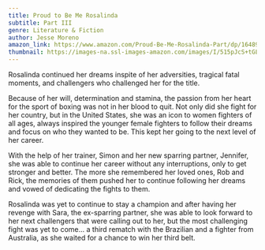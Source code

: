 ```yaml
---
title: Proud to Be Me Rosalinda
subtitle: Part III
genre: Literature & Fiction
author: Jesse Moreno
amazon_link: https://www.amazon.com/Proud-Be-Me-Rosalinda-Part/dp/1648956297/ref=tmm_pap_swatch_0?_encoding=UTF8&qid=1643091629&sr=8-1
thumbnail: https://images-na.ssl-images-amazon.com/images/I/515pJcS+tGL.jpg
---
```

Rosalinda continued her dreams inspite of her adversities, tragical fatal moments, and challengers who challenged her for the title.

Because of her will, determination and stamina, the passion from her heart for the sport of boxing was not in her blood to quit. Not only did she fight for her country, but in the United States, she was an icon to women fighters of all ages, always inspired the younger female fighters to follow their dreams and focus on who they wanted to be. This kept her going to the next level of her career.

With the help of her trainer, Simon and her new sparring partner, Jennifer, she was able to continue her career without any interruptions, only to get stronger and better. The more she remembered her loved ones, Rob and Rick, the memories of them pushed her to continue following her dreams and vowed of dedicating the fights to them.

Rosalinda was yet to continue to stay a champion and after having her revenge with Sara, the ex-sparring partner, she was able to look forward to her next challengers that were calling out to her, but the most challenging fight was yet to come... a third rematch with the Brazilian and a fighter from Australia, as she waited for a chance to win her third belt.